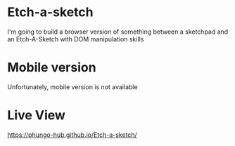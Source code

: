 # Etch-a-sketch
I'm going to build a browser version of something between a sketchpad and an Etch-A-Sketch with DOM manipulation skills

# Mobile version
Unfortunately, mobile version is not available

# Live View
https://phungo-hub.github.io/Etch-a-sketch/
